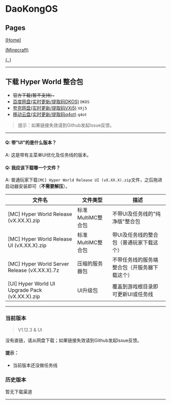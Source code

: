 # DaoKongOS

## Pages

[(Home)](/)

[(Minecraft)](/pages/minecraft)

[(..)](./../hyper-world)

---

## 下载 Hyper World 整合包

- ~~官方下载(暂不支持)~~~
- [百度网盘(实时更新/提取码DKOS)](https://pan.baidu.com/s/15j0LHffRjAFRGZEI_bv16Q?pwd=DKOS) `DKOS`
- [夸克网盘(实时更新/提取码VXj5)](https://pan.quark.cn/s/17d50295cca3) `VXj5`
- [移动云盘(实时更新/提取码q4ot)](https://caiyun.139.com/m/i?2jQXiV4sQL4zc) `q4ot`

> 提示：如果链接失效请到Github发起Issue反馈。

---

#### Q: 带"UI"的是什么版本？

A: 这是带有主菜单UI优化及任务线的版本。

#### Q: 我应该下载哪一个文件？

A: 普通玩家下载`[MC] Hyper World Release UI (vX.XX.X).zip`文件，之后拖进启动器安装即可（**不需要解压**）。

| 文件名                                            | 文件类型         | 描述                     |
|------------------------------------------------|--------------|------------------------|
| [MC] Hyper World Release (vX.XX.X).zip         | 标准MultiMC整合包 | 不带UI及任务线的"纯净版"整合包      |
| [MC] Hyper World Release UI (vX.XX.X).zip      | 标准MultiMC整合包 | 带UI及任务线的整合包（普通玩家下载这个）  |
| [MC] Hyper World Server Release (vX.XX.X).7z   | 压缩的服务器包      | 不带任务线的服务端整合包（开服务器下载这个） |
| [UI] Hyper World UI Upgrade Pack (vX.XX.X).zip | UI升级包        | 覆盖到游戏根目录即可更新UI或任务线     |

---

### 当前版本

> V1.12.3 & UI

没有直链，请从网盘下载；如果链接失效请到Github发起Issue反馈。

#### 提示：

- 当前版本还没做任务线

### 历史版本

暂无下载渠道

---

<script src="https://giscus.app/client.js"
        data-repo="YELANDAOKONG/DaoKongOS"
        data-repo-id="R_kgDOOCWX7g"
        data-category="Announcements"
        data-category-id="DIC_kwDOOCWX7s4CngzH"
        data-mapping="pathname"
        data-strict="0"
        data-reactions-enabled="1"
        data-emit-metadata="0"
        data-input-position="top"
        data-theme="preferred_color_scheme"
        data-lang="zh-CN"
        crossorigin="anonymous"
        async>
</script>
